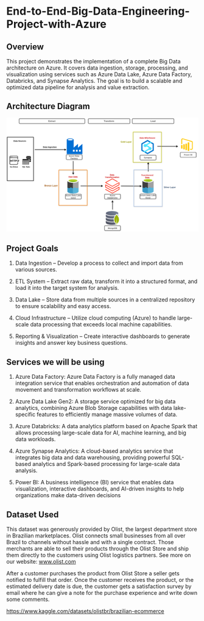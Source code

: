 
# End-to-End-Big-Data-Engineering-Project-with-Azure
## Overview
This project demonstrates the implementation of a complete Big Data architecture on Azure. It covers data ingestion, storage, processing, and visualization using services such as Azure Data Lake, Azure Data Factory, Databricks, and Synapse Analytics. The goal is to build a scalable and optimized data pipeline for analysis and value extraction.

## Architecture Diagram
<img src="Architecture_Diagram.png">

## Project Goals
1. Data Ingestion – Develop a process to collect and import data from various sources.

2. ETL System – Extract raw data, transform it into a structured format, and load it into the target system for analysis.

3. Data Lake – Store data from multiple sources in a centralized repository to ensure scalability and easy access.

4. Cloud Infrastructure – Utilize cloud computing (Azure) to handle large-scale data processing that exceeds local machine capabilities.

5. Reporting & Visualization – Create interactive dashboards to generate insights and answer key business questions.

## Services we will be using
1. Azure Data Factory: Azure Data Factory is a fully managed data integration service that enables orchestration and automation of data movement and transformation workflows at scale.

2. Azure Data Lake Gen2: A storage service optimized for big data analytics, combining Azure Blob Storage capabilities with data lake-specific features to efficiently manage massive volumes of data.

3. Azure Databricks: A data analytics platform based on Apache Spark that allows processing large-scale data for AI, machine learning, and big data workloads.

4. Azure Synapse Analytics: A cloud-based analytics service that integrates big data and data warehousing, providing powerful SQL-based analytics and Spark-based processing for large-scale data analysis.

5. Power BI: A business intelligence (BI) service that enables data visualization, interactive dashboards, and AI-driven insights to help organizations make data-driven decisions
   
## Dataset Used
This dataset was generously provided by Olist, the largest department store in Brazilian marketplaces. Olist connects small businesses from all over Brazil to channels without hassle and with a single contract. Those merchants are able to sell their products through the Olist Store and ship them directly to the customers using Olist logistics partners. See more on our website: www.olist.com

After a customer purchases the product from Olist Store a seller gets notified to fulfill that order. Once the customer receives the product, or the estimated delivery date is due, the customer gets a satisfaction survey by email where he can give a note for the purchase experience and write down some comments.

https://www.kaggle.com/datasets/olistbr/brazilian-ecommerce



